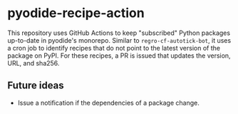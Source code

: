 # pyodide-recipe-action

This repository uses GitHub Actions to keep "subscribed" Python packages up-to-date in pyodide's monorepo. Similar to `regro-cf-autotick-bot`, it uses a cron job to identify recipes that do not point to the latest version of the package on PyPI. For these recipes, a PR is issued that updates the version, URL, and sha256. 


## Future ideas
- Issue a notification if the dependencies of a package change.